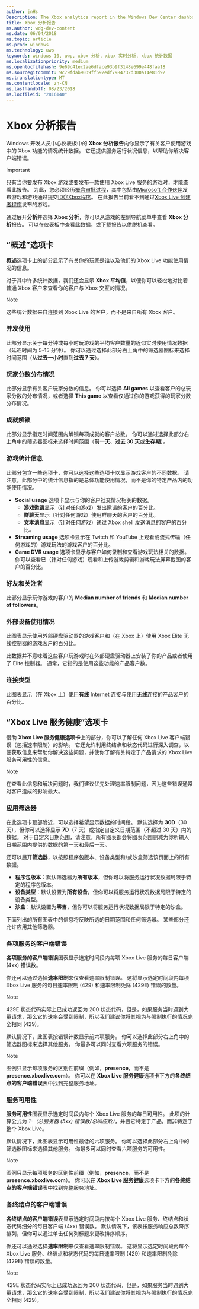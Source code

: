 ```yaml
---
author: jnHs
Description: The Xbox analytics report in the Windows Dev Center dashboard shows you statistics about how your customers are engaging with the Xbox features in your product.
title: Xbox 分析报告
ms.author: wdg-dev-content
ms.date: 06/04/2018
ms.topic: article
ms.prod: windows
ms.technology: uwp
keywords: windows 10, uwp, xbox 分析, xbox 实时分析, xbox 统计数据
ms.localizationpriority: medium
ms.openlocfilehash: 9e69c41ec2ae6dface93b9f3148e699e448faa18
ms.sourcegitcommit: 9c79fdab9039ff592edf7984732d300a14e81d92
ms.translationtype: MT
ms.contentlocale: zh-CN
ms.lasthandoff: 08/23/2018
ms.locfileid: "2816140"
---
```

# <a name="xbox-analytics-report"></a>Xbox 分析报告

Windows 开发人员中心仪表板中的 **Xbox 分析报告**向你显示了有关客户使用游戏中的 Xbox 功能的情况统计数据。 它还提供服务运行状况信息，以帮助你解决客户端错误。

> [!IMPORTANT]
> 只有当你要发布 Xbox 游戏或要发布一款使用 Xbox Live 服务的游戏时，才能查看此报告。 为此，您必须经历[概念审批过程](../gaming/concept-approval.md)，其中包括由[Microsoft 合作伙伴](../xbox-live/developer-program-overview.md#microsoft-partners)发布游戏和游戏通过提交[ID@Xbox程序](../xbox-live/developer-program-overview.md#id)。 在此报告当前看不到通过[Xbox Live 创建者程序](../xbox-live/get-started-with-creators/get-started-with-xbox-live-creators.md)发布的游戏。

通过展开**分析**并选择 **Xbox 分析**，你可以从游戏的左侧导航菜单中查看 **Xbox 分析**报告。  可以在仪表板中查看此数据，或[下载报告](download-analytic-reports.md)以供脱机查看。


## <a name="overview-tab"></a>“概述”选项卡

**概述**选项卡上的部分显示了有关你的玩家是谁以及他们的 Xbox Live 功能使用情况的信息。

对于其中许多统计数据，我们还会显示 **Xbox 平均值**，以便你可以轻松地对比着普通 Xbox 客户来查看你的客户与 Xbox 交互的情况。

> [!NOTE]
> 这些统计数据来自连接到 Xbox Live 的客户，而不是来自所有 Xbox 客户。


### <a name="concurrent-usage"></a>并发使用

此部分显示关于每分钟或每小时玩游戏的平均客户数量的近似实时使用情况数据（延迟时间为 5-15 分钟）。 你可以通过选择此部分右上角中的筛选器图标来选择时间范围（从**过去一小时**直到**过去 7 天**）。


### <a name="gamerscore-distribution"></a>玩家分数分布情况

此部分显示有关客户玩家分数的信息。 你可以选择 **All games** 以查看客户的总玩家分数的分布情况，或者选择 **This game** 以查看仅通过你的游戏获得的玩家分数分布情况。


### <a name="achievement-unlocks"></a>成就解锁

此部分显示指定时间范围内解锁每项成就的客户总数。 你可以通过选择此部分右上角中的筛选器图标来选择时间范围（**前一天**、**过去 30 天**或**生存期**）。


### <a name="game-statistics"></a>游戏统计信息

此部分包含一些选项卡，你可以选择这些选项卡以显示游戏客户的不同数据。 请注意，此部分中的统计信息指的是总体功能使用情况，而不是你的特定产品内的功能使用情况。

- **Social usage** 选项卡显示与你的客户社交情况相关的数据。
   - **游戏邀请**显示（针对任何游戏）发出邀请的客户的百分比。
   - **群聊天**显示（针对任何游戏）使用群聊天的客户的百分比。
   - **文本消息**显示（针对任何游戏）通过 Xbox shell 发送消息的客户的百分比。
- **Streaming usage** 选项卡显示在 Twitch 和 YouTube 上观看或流式传输（任何游戏的）游戏玩法的游戏客户的百分比。
- **Game DVR usage** 选项卡显示与客户如何录制和查看游戏玩法相关的数据。 你可以查看已（针对任何游戏）观看和上传游戏剪辑和游戏玩法屏幕截图的客户的百分比。


### <a name="friends-and-followers"></a>好友和关注者

此部分显示玩你游戏的客户的 **Median number of friends** 和 **Median number of followers**。


### <a name="accessory-usage"></a>外部设备使用情况

此图表显示使用外部硬盘驱动器的游戏客户和（在 Xbox 上）使用 Xbox Elite 无线控制器的游戏客户的百分比。

此数据并不意味着这些客户玩游戏时在外部硬盘驱动器上安装了你的产品或者使用了 Elite 控制器。 通常，它指的是使用这些功能的产品客户数。


### <a name="connection-type"></a>连接类型

此图表显示（在 Xbox 上）使用**有线** Internet 连接与使用**无线**连接的产品客户的百分比。


## <a name="xbox-live-service-health-tab"></a>“Xbox Live 服务健康”选项卡

借助 **Xbox Live 服务健康选项卡**上的部分，你可以了解任何 Xbox Live 客户端错误（包括速率限制）的影响。 它还允许利用终结点和状态代码进行深入调查，以便获取信息来帮助你解决这些问题，并使你了解有关特定于产品请求的 Xbox Live 服务可用性的信息。

> [!NOTE]
> 在查看此信息和解决问题时，我们建议优先处理速率限制问题，因为这些错误通常对客户造成的影响最大。


### <a name="apply-filters"></a>应用筛选器

在此选项卡顶部附近，可以选择希望显示数据的时间段。 默认选择为 **30D**（30 天），但你可以选择显示 **7D**（7 天）或指定自定义日期范围（不超过 30 天）内的数据。 对于自定义日期范围，请注意，所有图表都会将图表范围删减为你所输入日期范围内提供的数据的第一天和最后一天。

还可以展开**筛选器**，以按照程序包版本、设备类型和/或沙盒筛选该页面上的所有数据。
- **程序包版本**：默认筛选器为**所有版本**，但你可以将服务运行状况数据局限于特定的程序包版本。
- **设备类型**：默认设置为**所有设备**，但你可以将服务运行状况数据局限于特定的设备类型。
- **沙盒**：默认设置为**零售**，但你可以将服务运行状况数据局限于特定的沙盒。

下面列出的所有图表中的信息将反映所选的日期范围和任何筛选器。 某些部分还允许应用其他筛选器。


### <a name="client-errors-by-service"></a>各项服务的客户端错误

**各项服务的客户端错误**图表显示选定时间段内每项 Xbox Live 服务的每日客户端 (4xx) 错误数。

你还可以通过选择**速率限制**来仅查看速率限制错误。 这将显示选定时间段内每项 Xbox Live 服务的每日速率限制 (429) 和速率限制免除 (429E) 错误的数量。

> [!NOTE]
> 429E 状态代码实际上已成功返回为 200 状态代码，但是，如果服务当时遇到大量请求，那么它的速率会受到限制，所以我们建议你将其视为与强制执行的情况完全相同 (429)。

默认情况下，此图表按错误计数显示前六项服务。 你可以选择此部分右上角中的筛选器图标来选择其他服务。 你最多可以同时查看六项服务的错误。

> [!NOTE]
> 图例只显示每项服务的区别性前缀（例如，**presence**，而不是 **presence.xboxlive.com**）。 你可以在 **Xbox Live 服务健康**选项卡下方的**各终结点的客户端错误**表中找到完整服务地址。


### <a name="service-availability"></a>服务可用性

**服务可用性**图表显示选定时间段内每个 Xbox Live 服务的每日可用性。 此项的计算公式为 *1-（总服务器 (5xx) 错误数/总响应数）*，并且它特定于产品，而非特定于整个 Xbox Live。

默认情况下，此图表显示可用性最低的六项服务。 你可以选择此部分右上角中的筛选器图标来选择其他服务。 你最多可以同时查看六项服务的可用性。

> [!NOTE]
> 图例只显示每项服务的区别性前缀（例如，**presence**，而不是 **presence.xboxlive.com**）。 你可以在 **Xbox Live 服务健康**选项卡下方的**各终结点的客户端错误**表中找到完整服务地址。


### <a name="client-errors-by-endpoint"></a>各终结点的客户端错误

**各终结点的客户端错误**表显示选定时间段内按每个 Xbox Live 服务、终结点和状态代码细分的每日客户端 (4xx) 错误数。 默认情况下，该表按服务响应总数降序排列，但你可以通过单击任何列标题来更改排序顺序。

你还可以通过选择**速率限制**来仅查看速率限制错误。 这将显示选定时间段内每个 Xbox Live 服务、终结点和状态代码的每日速率限制 (429) 和速率限制免除 (429E) 错误的数量。

> [!NOTE]
> 429E 状态代码实际上已成功返回为 200 状态代码，但是，如果服务当时遇到大量请求，那么它的速率会受到限制，所以我们建议你将其视为与强制执行的情况完全相同 (429)。










 

 
